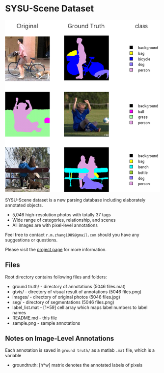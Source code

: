 SYSU-Scene Dataset
=================================
![SYSU-Scene example](https://github.com/ruixuejianfei/SYSU-Scene/blob/master/sample.png)

SYSU-Scene dataset is a new parsing database including elaborately annotated objects.

  - 5,046 high-resolution photos with totally 37 tags
  - Wide range of categories, relationship, and scenes
  - All images are with pixel-level annotations

Feel free to contact `r.m.zhang1989@gmail.com` should you have any suggestions or questions.

Please visit the [project page](http://hcp.sysu.edu.cn/sysu-scenes/) for more information.

Files
-----
Root directory contains following files and folders:
  - ground truth/               - directory of annotations (5046 files.mat)
  - gtvis/                      - directory of visual result of annotations (5046 files.png)
  - images/                     - directory of original photos (5046 files.jpg)
  - seg/                        - directory of segmentations (5046 files.png)
  - label_list.mat              - [1*59] cell array which maps label numbers to label names
  - README.md                   - this file
  - sample.png                  - sample annotations

Notes on Image-Level Annotations
--------------------------------
Each annotation is saved in `ground truth/` as a matlab `.mat` file, which is a variable
- groundtruth: [h*w] matrix denotes the annotated labels of pixels

```
